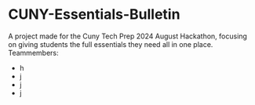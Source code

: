# CUNY-Essentials-Bulletin
A project made for the Cuny Tech Prep 2024 August Hackathon, focusing on giving students the full essentials they need all in one place.
Teammembers:
* h
* j
* j
* j
